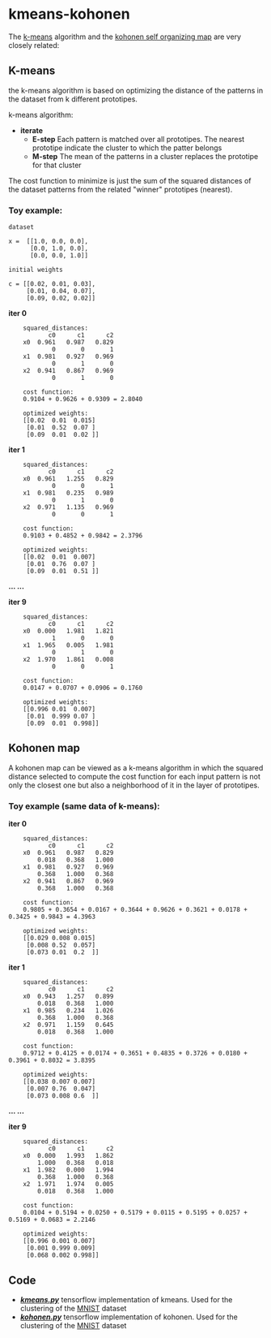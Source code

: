 # kmeans-kohonen
The [k-means](https://goo.gl/6qvLx2) algorithm and the [kohonen self organizing map](https://goo.gl/8bNsh) are very closely related:

## K-means
the k-means algorithm is based on optimizing the distance of the patterns in the dataset from k different prototipes.

k-means algorithm:
* **iterate**
  * **E-step** Each pattern is matched over all prototipes. The nearest prototipe indicate the cluster to which the patter belongs 
  * **M-step** The mean of the patterns in a cluster replaces the prototipe for that cluster 

The cost function to minimize is just the sum of the squared distances of the dataset patterns from the related "winner" prototipes (nearest).

### Toy example:

    dataset

    x =  [[1.0, 0.0, 0.0],
          [0.0, 1.0, 0.0],
          [0.0, 0.0, 1.0]]
           
    initial weights

    c = [[0.02, 0.01, 0.03],
         [0.01, 0.04, 0.07],
         [0.09, 0.02, 0.02]]


**iter 0**
		
		squared_distances:
			   c0	   c1	   c2
		x0	0.961	0.987	0.829	
			    0	    0	    1	
		x1	0.981	0.927	0.969	
			    0	    1	    0	
		x2	0.941	0.867	0.969	
			    0	    1	    0	
		
		cost function:
		0.9104 + 0.9626 + 0.9309 = 2.8040
		
		optimized weights:
		[[0.02  0.01  0.015]
		 [0.01  0.52  0.07 ]
		 [0.09  0.01  0.02 ]]
		
**iter 1**
		
		squared_distances:
			   c0	   c1	   c2
		x0	0.961	1.255	0.829	
			    0	    0	    1	
		x1	0.981	0.235	0.989	
			    0	    1	    0	
		x2	0.971	1.135	0.969	
			    0	    0	    1	
		
		cost function:
		0.9103 + 0.4852 + 0.9842 = 2.3796
		
		optimized weights:
		[[0.02  0.01  0.007]
		 [0.01  0.76  0.07 ]
		 [0.09  0.01  0.51 ]]
		
**... ...**

**iter 9**
		
		squared_distances:
			   c0	   c1	   c2
		x0	0.000	1.981	1.821	
			    1	    0	    0	
		x1	1.965	0.005	1.981	
			    0	    1	    0	
		x2	1.970	1.861	0.008	
			    0	    0	    1	
		
		cost function:
		0.0147 + 0.0707 + 0.0906 = 0.1760
		
		optimized weights:
		[[0.996 0.01  0.007]
		 [0.01  0.999 0.07 ]
		 [0.09  0.01  0.998]]

## Kohonen map 
A kohonen map can be viewed as a k-means algorithm in which the squared distance selected to compute the cost function for each input pattern is not only the closest one but also a neighborhood of it in the layer of prototipes.


### Toy example (same data of k-means):
**iter 0**
		
		squared_distances:
			   c0	   c1	   c2
		x0	0.961	0.987	0.829	
			0.018	0.368	1.000	
		x1	0.981	0.927	0.969	
			0.368	1.000	0.368	
		x2	0.941	0.867	0.969	
			0.368	1.000	0.368	
		
		cost function:
		0.9805 + 0.3654 + 0.0167 + 0.3644 + 0.9626 + 0.3621 + 0.0178 + 0.3425 + 0.9843 = 4.3963
		
		optimized weights:
		[[0.029 0.008 0.015]
		 [0.008 0.52  0.057]
		 [0.073 0.01  0.2  ]]
		
 **iter 1**
		
		squared_distances:
			   c0	   c1	   c2
		x0	0.943	1.257	0.899	
			0.018	0.368	1.000	
		x1	0.985	0.234	1.026	
			0.368	1.000	0.368	
		x2	0.971	1.159	0.645	
			0.018	0.368	1.000	
		
		cost function:
		0.9712 + 0.4125 + 0.0174 + 0.3651 + 0.4835 + 0.3726 + 0.0180 + 0.3961 + 0.8032 = 3.8395
		
		optimized weights:
		[[0.038 0.007 0.007]
		 [0.007 0.76  0.047]
		 [0.073 0.008 0.6  ]]
		
**... ...**
		
**iter 9**
		
		squared_distances:
			   c0	   c1	   c2
		x0	0.000	1.993	1.862	
			1.000	0.368	0.018	
		x1	1.982	0.000	1.994	
			0.368	1.000	0.368	
		x2	1.971	1.974	0.005	
			0.018	0.368	1.000	
		
		cost function:
		0.0104 + 0.5194 + 0.0250 + 0.5179 + 0.0115 + 0.5195 + 0.0257 + 0.5169 + 0.0683 = 2.2146
		
		optimized weights:
		[[0.996 0.001 0.007]
		 [0.001 0.999 0.009]
		 [0.068 0.002 0.998]]
			


## Code 
* ***[kmeans.py](kmeans.py)*** tensorflow implementation of kmeans. Used for the clustering of the [MNIST](https://en.wikipedia.org/wiki/MNIST_database) dataset
* ***[kohonen.py](kohonen.py)*** tensorflow implementation of kohonen. Used for the clustering of the [MNIST](https://en.wikipedia.org/wiki/MNIST_database) dataset

